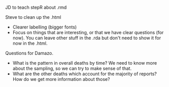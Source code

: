 
JD to teach stepR about .rmd

Steve to clean up the .html
* Clearer labelling (bigger fonts)
* Focus on things that are interesting, or that we have clear questions (for now). You can leave other stuff in the .rda but don't need to show it for now in the .html.

Questions for Damazo. 
* What is the pattern in overall deaths by time? We need to know more about the sampling, so we can try to make sense of that.
* What are the other deaths which account for the majority of reports? How do we get more information about those? 
